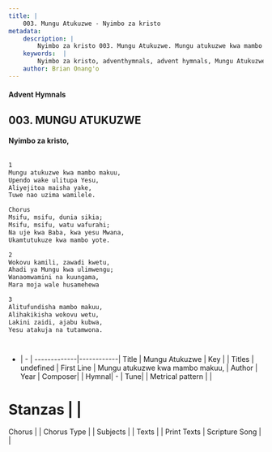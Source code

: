 ```yaml
---
title: |
    003. Mungu Atukuzwe - Nyimbo za kristo
metadata:
    description: |
        Nyimbo za kristo 003. Mungu Atukuzwe. Mungu atukuzwe kwa mambo makuu,  Upendo wake ulitupa Yesu, Aliyejitoa maisha yake, Tuwe nao uzima wamilele.  Chorus Msifu, msifu, dunia sikia; Msifu, msifu, watu wafurahi; Na uje kwa Baba, kwa yesu Mwana, Ukamtutukuze kwa mambo yote.  
    keywords:  |
        Nyimbo za kristo, adventhymnals, advent hymnals, Mungu Atukuzwe, Mungu atukuzwe kwa mambo makuu, . 
    author: Brian Onang'o
---
```


#### Advent Hymnals
## 003. MUNGU ATUKUZWE
####  Nyimbo za kristo,

```txt

1
Mungu atukuzwe kwa mambo makuu, 
Upendo wake ulitupa Yesu,
Aliyejitoa maisha yake,
Tuwe nao uzima wamilele.

Chorus
Msifu, msifu, dunia sikia;
Msifu, msifu, watu wafurahi;
Na uje kwa Baba, kwa yesu Mwana,
Ukamtutukuze kwa mambo yote.

2
Wokovu kamili, zawadi kwetu,
Ahadi ya Mungu kwa ulimwengu;
Wanaomwamini na kuungama,
Mara moja wale husamehewa

3
Alitufundisha mambo makuu, 
Alihakikisha wokovu wetu,
Lakini zaidi, ajabu kubwa,
Yesu atakuja na tutamwona.




```

- |   -  |
-------------|------------|
Title | Mungu Atukuzwe |
Key |  |
Titles | undefined |
First Line | Mungu atukuzwe kwa mambo makuu,  |
Author | 
Year | 
Composer| |
Hymnal|  - |
Tune|  |
Metrical pattern | |
# Stanzas |  |
Chorus |  |
Chorus Type |  |
Subjects | |
Texts |  |
Print Texts | 
Scripture Song |  |
    
